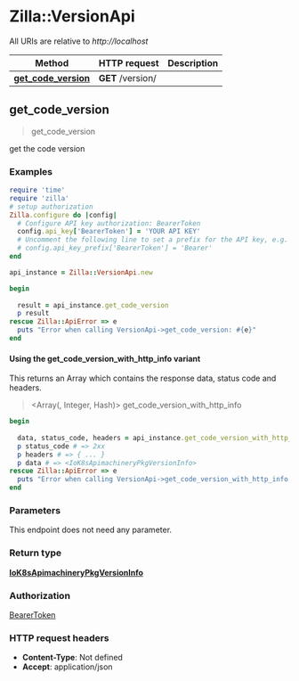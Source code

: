# Zilla::VersionApi

All URIs are relative to *http://localhost*

| Method | HTTP request | Description |
| ------ | ------------ | ----------- |
| [**get_code_version**](VersionApi.md#get_code_version) | **GET** /version/ |  |


## get_code_version

> <IoK8sApimachineryPkgVersionInfo> get_code_version



get the code version

### Examples

```ruby
require 'time'
require 'zilla'
# setup authorization
Zilla.configure do |config|
  # Configure API key authorization: BearerToken
  config.api_key['BearerToken'] = 'YOUR API KEY'
  # Uncomment the following line to set a prefix for the API key, e.g. 'Bearer' (defaults to nil)
  # config.api_key_prefix['BearerToken'] = 'Bearer'
end

api_instance = Zilla::VersionApi.new

begin
  
  result = api_instance.get_code_version
  p result
rescue Zilla::ApiError => e
  puts "Error when calling VersionApi->get_code_version: #{e}"
end
```

#### Using the get_code_version_with_http_info variant

This returns an Array which contains the response data, status code and headers.

> <Array(<IoK8sApimachineryPkgVersionInfo>, Integer, Hash)> get_code_version_with_http_info

```ruby
begin
  
  data, status_code, headers = api_instance.get_code_version_with_http_info
  p status_code # => 2xx
  p headers # => { ... }
  p data # => <IoK8sApimachineryPkgVersionInfo>
rescue Zilla::ApiError => e
  puts "Error when calling VersionApi->get_code_version_with_http_info: #{e}"
end
```

### Parameters

This endpoint does not need any parameter.

### Return type

[**IoK8sApimachineryPkgVersionInfo**](IoK8sApimachineryPkgVersionInfo.md)

### Authorization

[BearerToken](../README.md#BearerToken)

### HTTP request headers

- **Content-Type**: Not defined
- **Accept**: application/json

